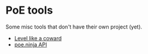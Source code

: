 # PoE tools

Some misc tools that don't have their own project (yet).

- [Level like a coward](level-like-a-coward)
- [poe.ninja API](doc/poe-ninja-api.md)
